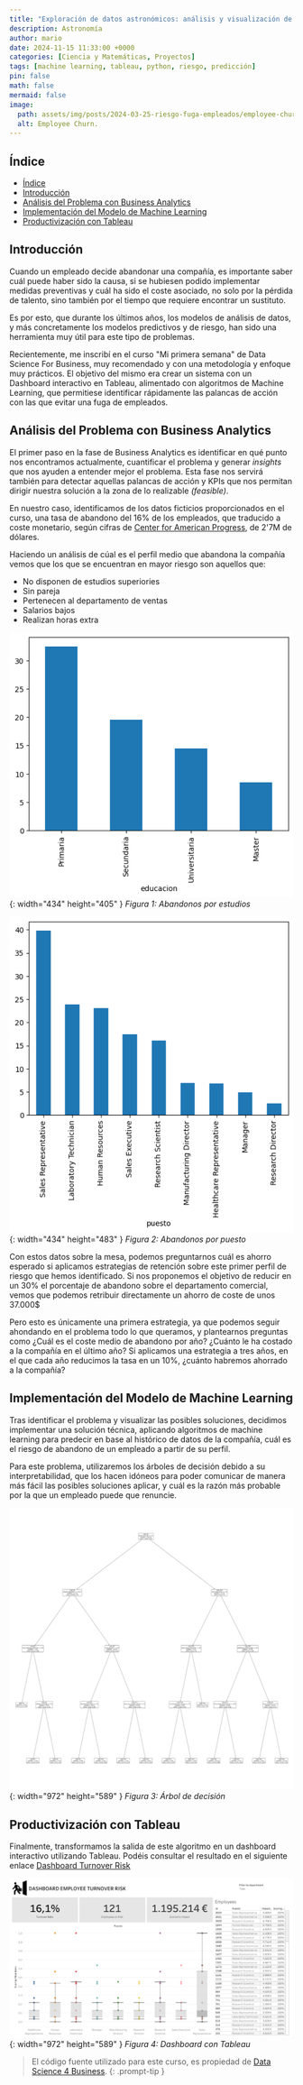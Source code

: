 ```yaml
---
title: "Exploración de datos astronómicos: análisis y visualización de estrellas y planetas"
description: Astronomía
author: mario
date: 2024-11-15 11:33:00 +0000
categories: [Ciencia y Matemáticas, Proyectos]
tags: [machine learning, tableau, python, riesgo, predicción]
pin: false
math: false
mermaid: false
image:
  path: assets/img/posts/2024-03-25-riesgo-fuga-empleados/employee-churn.png
  alt: Employee Churn.
---
```


## Índice

- [Índice](#índice)
- [Introducción](#introducción)
- [Análisis del Problema con Business Analytics](#análisis-del-problema-con-business-analytics)
- [Implementación del Modelo de Machine Learning](#implementación-del-modelo-de-machine-learning)
- [Productivización con Tableau](#productivización-con-tableau)



## Introducción

Cuando un empleado decide abandonar una compañía, es importante saber cuál puede haber sido la causa, si se hubiesen podido implementar medidas preventivas y cuál ha sido el coste asociado, no solo por la pérdida de talento, sino también por el tiempo que requiere encontrar un sustituto.

Es por esto, que durante los últimos años, los modelos de análisis de datos, y más concretamente los modelos predictivos y de riesgo, han sido una herramienta muy útil para este tipo de problemas. 

Recientemente, me inscribí en el curso "Mi primera semana" de Data Science For Business, muy recomendado y con una metodología y enfoque muy prácticos. El objetivo del mismo era crear un sistema con un Dashboard interactivo en Tableau, alimentado con algoritmos de Machine Learning, que permitiese identificar rápidamente las palancas de acción con las que evitar una fuga de empleados.


## Análisis del Problema con Business Analytics

El primer paso en la fase de Business Analytics es identificar en qué punto nos encontramos actualmente, cuantificar el problema y generar _insights_ que nos ayuden a entender mejor el problema. Esta fase nos servirá también para detectar aquellas palancas de acción y KPIs que nos permitan dirigir nuestra solución a la zona de lo realizable _(feasible)_.

En nuestro caso, identificamos de los datos ficticios proporcionados en el curso, una tasa de abandono del 16% de los empleados, que traducido a coste monetario, según cifras de [Center for American Progress](https://www.americanprogress.org/article/there-are-significant-business-costs-to-replacing-employees/), de 2'7M de dólares.

Haciendo un análisis de cúal es el perfil medio que abandona la compañía vemos que los que se encuentran en mayor riesgo son aquellos que:
- No disponen de estudios superiories
- Sin pareja
- Pertenecen al departamento de ventas
- Salarios bajos
- Realizan horas extra

![Business Analytics Estudios](assets/img/posts/2024-03-25-riesgo-fuga-empleados/ba_1.png){: width="434" height="405" }
_Figura 1: Abandonos por estudios_

![Business Analytics Puesto](assets/img/posts/2024-03-25-riesgo-fuga-empleados/ba_3.png){: width="434" height="483" }
_Figura 2: Abandonos por puesto_


Con estos datos sobre la mesa, podemos preguntarnos cuál es ahorro esperado si aplicamos estrategias de retención sobre este primer perfil de riesgo que hemos identificado.
Si nos proponemos el objetivo de reducir en un 30% el porcentaje de abandono sobre el departamento comercial, vemos que podemos retribuir directamente un ahorro de coste de unos 37.000$ 

Pero esto es únicamente una primera estrategia, ya que podemos seguir ahondando en el problema todo lo que queramos, y plantearnos preguntas como ¿Cuál es el coste medio de abandono por año? ¿Cuánto le ha costado a la compañía en el último año? Si aplicamos una estrategia a tres años, en el que cada año reducimos la tasa en un 10%, ¿cuánto habremos ahorrado a la compañía?


## Implementación del Modelo de Machine Learning
Tras identificar el problema y visualizar las posibles soluciones, decidimos implementar una solución técnica, aplicando algoritmos de machine learning para predecir en base al histórico de datos de la compañía, cuál es el riesgo de abandono de un empleado a partir de su perfil.

Para este problema, utilizaremos los árboles de decisión debido a su interpretabilidad, que los hacen idóneos para poder comunicar de manera más fácil las posibles soluciones  aplicar, y cuál es la razón más probable por la que un empleado puede que renuncie.


![Machine Learning Tree](assets/img/posts/2024-03-25-riesgo-fuga-empleados/ml.png){: width="972" height="589" }
_Figura 3: Árbol de decisión_



## Productivización con Tableau
Finalmente, transformamos la salida de este algoritmo en un dashboard interactivo utilizando Tableau.
Podéis consultar el resultado en el siguiente enlace [Dashboard Turnover Risk](https://public.tableau.com/views/DashboardRiesgoFuga/Dashboard1)

![Producto Tableau](assets/img/posts/2024-03-25-riesgo-fuga-empleados/Dashboard.png){: width="972" height="589" }
_Figura 4: Dashboard con Tableau_

> El código fuente utilizado para este curso, es propiedad de [Data Science 4 Business](https://datascience4business.com/).
{: .prompt-tip }